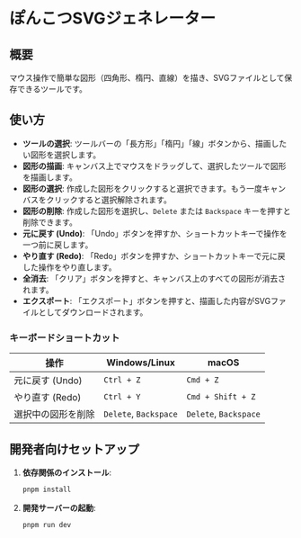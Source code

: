 # ぽんこつSVGジェネレーター

## 概要

マウス操作で簡単な図形（四角形、楕円、直線）を描き、SVGファイルとして保存できるツールです。

## 使い方

- **ツールの選択**: ツールバーの「長方形」「楕円」「線」ボタンから、描画したい図形を選択します。
- **図形の描画**: キャンバス上でマウスをドラッグして、選択したツールで図形を描画します。
- **図形の選択**: 作成した図形をクリックすると選択できます。もう一度キャンバスをクリックすると選択解除されます。
- **図形の削除**: 作成した図形を選択し、`Delete` または `Backspace` キーを押すと削除できます。
- **元に戻す (Undo)**: 「Undo」ボタンを押すか、ショートカットキーで操作を一つ前に戻します。
- **やり直す (Redo)**: 「Redo」ボタンを押すか、ショートカットキーで元に戻した操作をやり直します。
- **全消去**: 「クリア」ボタンを押すと、キャンバス上のすべての図形が消去されます。
- **エクスポート**: 「エクスポート」ボタンを押すと、描画した内容がSVGファイルとしてダウンロードされます。

### キーボードショートカット

| 操作             | Windows/Linux     | macOS               |
| ---------------- | ----------------- | ------------------- |
| 元に戻す (Undo)  | `Ctrl + Z`        | `Cmd + Z`           |
| やり直す (Redo)  | `Ctrl + Y`        | `Cmd + Shift + Z` |
| 選択中の図形を削除 | `Delete`, `Backspace` | `Delete`, `Backspace` |

## 開発者向けセットアップ

1.  **依存関係のインストール**:
    ```bash
    pnpm install
    ```

2.  **開発サーバーの起動**:
    ```bash
    pnpm run dev
    ```